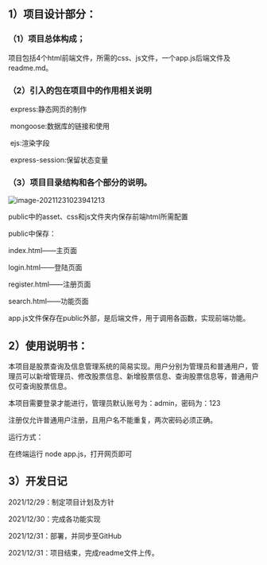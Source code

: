 ## 1）项目设计部分：

### （1）项目总体构成；

​	项目包括4个html前端文件，所需的css、js文件，一个app.js后端文件及readme.md。

### （2）引入的包在项目中的作用相关说明

​	express:静态网页的制作

​	mongoose:数据库的链接和使用

​	ejs:渲染字段

​	express-session:保留状态变量

### （3）项目目录结构和各个部分的说明。

![image-20211231023941213](/home/osuser/.config/Typora/typora-user-images/image-20211231023941213.png)

public中的asset、css和js文件夹内保存前端html所需配置

public中保存：

index.html——主页面

login.html——登陆页面

register.html——注册页面

search.html——功能页面

app.js文件保存在public外部，是后端文件，用于调用各函数，实现前端功能。

## 2）使用说明书：

本项目是股票查询及信息管理系统的简易实现。用户分别为管理员和普通用户，管理员可以新增管理员、修改股票信息、新增股票信息、查询股票信息等，普通用户仅可查询股票信息。

本项目需要登录才能进行，管理员默认账号为：admin，密码为：123

注册仅允许普通用户注册，且用户名不能重复，两次密码必须正确。

运行方式：

在终端运行 node app.js，打开网页即可

## 3）开发日记

2021/12/29：制定项目计划及方针

2021/12/30：完成各功能实现

2021/12/31：部署，并同步至GitHub

2021/12/31：项目结束，完成readme文件上传。
